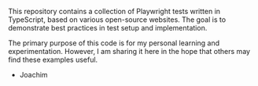 This repository contains a collection of Playwright tests written in TypeScript, based on various open-source websites. The goal is to demonstrate best practices in test setup and implementation.

The primary purpose of this code is for my personal learning and experimentation. However, I am sharing it here in the hope that others may find these examples useful.

- Joachim
